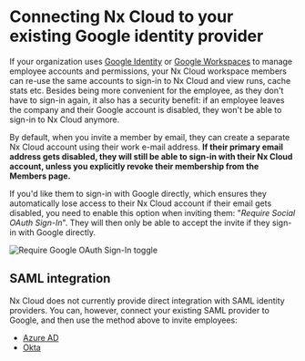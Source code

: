 # Connecting Nx Cloud to your existing Google identity provider

If your organization uses [Google Identity](https://cloud.google.com/identity) or [Google Workspaces](https://workspace.google.com/intl/en_uk/) to manage employee accounts and permissions, your Nx Cloud workspace members can re-use the same accounts to sign-in to Nx Cloud and view runs, cache stats etc. Besides being more convenient for the employee, as they don't have to sign-in again, it also has a security benefit: if an employee leaves the company and their Google account is disabled, they won't be able to sign-in to Nx Cloud anymore.

By default, when you invite a member by email, they can create a separate Nx Cloud account using their work e-mail address. **If their primary email address gets disabled, they will still be able to sign-in with their Nx Cloud account, unless you explicitly revoke their membership from the Members page.**

If you'd like them to sign-in with Google directly, which ensures they automatically lose access to their Nx Cloud account if their email gets disabled, you need to enable this option when inviting them: "_Require Social OAuth Sign-In_". They will then only be able to accept the invite if they sign-in with Google directly.

![Require Google OAuth Sign-In toggle](/nx-cloud/recipes/require-google-signin.webp)

## SAML integration

Nx Cloud does not currently provide direct integration with SAML identity providers. You can, however, connect your existing SAML provider to Google, and then use the method above to invite employees:

-  [Azure AD](https://docs.microsoft.com/en-us/azure/active-directory/saas-apps/google-apps-tutorial)
-  [Okta](https://www.okta.com/integrations/google-workspace/#overview)

